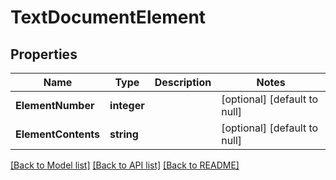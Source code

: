 # TextDocumentElement

## Properties
Name | Type | Description | Notes
------------ | ------------- | ------------- | -------------
**ElementNumber** | **integer** |  | [optional] [default to null]
**ElementContents** | **string** |  | [optional] [default to null]

[[Back to Model list]](../README.md#documentation-for-models) [[Back to API list]](../README.md#documentation-for-api-endpoints) [[Back to README]](../README.md)


